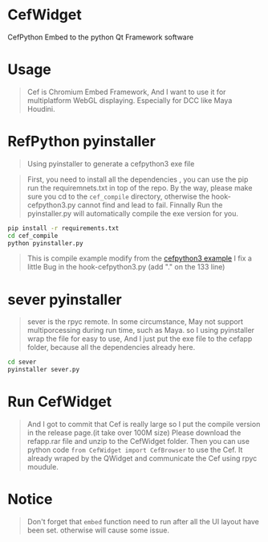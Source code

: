 # CefWidget
CefPython Embed to the python Qt Framework software

# Usage

> Cef is Chromium Embed Framework, And I want to use it for multiplatform WebGL displaying.
> Especially for DCC like Maya Houdini. 



# RefPython pyinstaller

> Using pyinstaller to generate a cefpython3 exe file

> First, you need to install all the dependencies , you can use the pip run the requiremnets.txt in top of the repo.
> By the way, please make sure you cd to the `cef_compile` directory, otherwise the hook-cefpython3.py cannot find and lead to fail.
> Finnally Run the pyinstaller.py will automatically compile the exe version for you.

```bash
pip install -r requirements.txt
cd cef_compile
python pyinstaller.py
```

> This is compile example modify from the [cefpython3 example](https://github.com/cztomczak/cefpython/blob/master/examples/pyinstaller/README-pyinstaller.md)
> I fix a little Bug in the hook-cefpython3.py (add "." on the 133 line)


# sever pyinstaller

> sever is the rpyc remote.
> In some circumstance, May not support multiporcessing during run time, such as Maya.
> so I using pyinstaller wrap the file for easy to use, And I just put the exe file to the cefapp folder, because all the dependencies already here.

```bash
cd sever
pyinstaller sever.py
```

# Run CefWidget

> And I got to commit that Cef is really large so I put the compile version in the release page.(it take over 100M size)
> Please download the refapp.rar file and unzip to the CefWidget folder.
> Then you can use python code `from CefWidget import CefBrowser` to use the Cef.
> It already wraped by the QWidget and communicate the Cef using rpyc moudule. 

# Notice

> Don't forget that `embed` function need to run after all the UI layout have been set. otherwise will cause some issue.